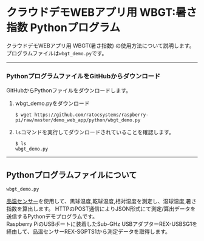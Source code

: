 # クラウドデモWEBアプリ用 WBGT:暑さ指数 Pythonプログラム

クラウドデモWEBアプリ用 WBGT(暑さ指数) の使用方法について説明します。  
プログラムファイルは`wbgt_demo.py`です。  

  
***
### PythonプログラムファイルをGitHubからダウンロード  
GitHubからPythonファイルをダウンロードします。
1. wbgt_demo.pyをダウンロード
    ```
    $ wget https://github.com/ratocsystems/raspberry-pi/raw/master/demo_web_app/python/wbgt_demo.py  
    ```  

1. `ls`コマンドを実行してダウンロードされていることを確認します。
    ```
    $ ls  
    wbgt_demo.py
    ```
  
***
## Pythonプログラムファイルについて
  
`wbgt_demo.py`  

[品温センサー](http://www.ratocsystems.com/products/subpage/smamoni/moromi1_kousei.html)を使用して、黒球温度,乾球温度,相対湿度を測定し、湿球温度,暑さ指数を算出します。
HTTPのPOST通信によりJSON形式にて測定/算出データを送信するPythonデモプログラムです。  
Raspberry PiのUSBポートに装着したSub-GHz USBアダプターREX-USBSG1を経由して、品温センサーREX-SGPTS1から測定データを取得します。

